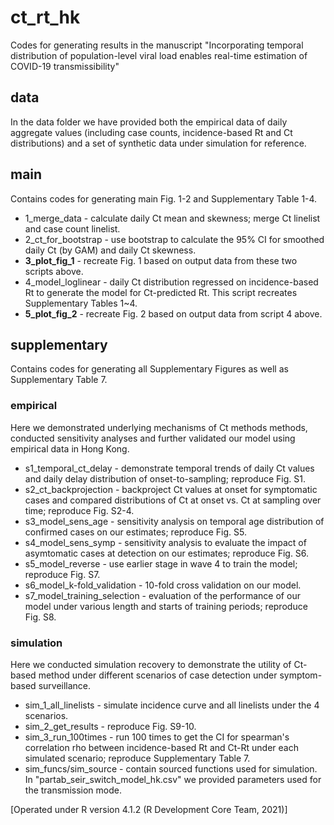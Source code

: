# ct_rt_hk
 
Codes for generating results in the manuscript "Incorporating temporal distribution of population-level viral load enables real-time estimation of COVID-19 transmissibility"

## data
In the data folder we have provided both the empirical data of daily aggregate values (including case counts, incidence-based Rt and Ct distributions) and a set of synthetic data under simulation for reference. 

## main
Contains codes for generating main Fig. 1-2 and Supplementary Table 1-4.

* 1_merge_data - calculate daily Ct mean and skewness; merge Ct linelist and case count linelist. 
* 2_ct_for_bootstrap - use bootstrap to calculate the 95% CI for smoothed daily Ct (by GAM) and daily Ct skewness. 
* **3_plot_fig_1** - recreate Fig. 1 based on output data from these two scripts above. 
* 4_model_loglinear - daily Ct distribution regressed on incidence-based Rt to generate the model for Ct-predicted Rt. This script recreates Supplementary Tables 1~4. 
* **5_plot_fig_2** - recreate Fig. 2 based on output data from script 4 above. 

## supplementary
Contains codes for generating all Supplementary Figures as well as Supplementary Table 7.

### empirical
Here we demonstrated underlying mechanisms of Ct methods methods, conducted sensitivity analyses and further validated our model using empirical data in Hong Kong.
* s1_temporal_ct_delay - demonstrate temporal trends of daily Ct values and daily delay distribution of onset-to-sampling; reproduce Fig. S1.
* s2_ct_backprojection - backproject Ct values at onset for symptomatic cases and compared distributions of Ct at onset vs. Ct at sampling over time; reproduce Fig. S2-4.
* s3_model_sens_age - sensitivity analysis on temporal age distribution of confirmed cases on our estimates; reproduce Fig. S5.
* s4_model_sens_symp - sensitivity analysis to evaluate the impact of asymtomatic cases at detection on our estimates; reproduce Fig. S6.
* s5_model_reverse - use earlier stage in wave 4 to train the model; reproduce Fig. S7.
* s6_model_k-fold_validation - 10-fold cross validation on our model.
* s7_model_training_selection - evaluation of the performance of our model under various length and starts of training periods; reproduce Fig. S8.

### simulation
Here we conducted simulation recovery to demonstrate the utility of Ct-based method under different scenarios of case detection under symptom-based surveillance.
* sim_1_all_linelists - simulate incidence curve and all linelists under the 4 scenarios.
* sim_2_get_results - reproduce Fig. S9-10.
* sim_3_run_100times - run 100 times to get the CI for spearman's correlation rho between incidence-based Rt and Ct-Rt under each simulated scenario; reproduce Supplementary Table 7.
* sim_funcs/sim_source - contain sourced functions used for simulation.   
In "partab_seir_switch_model_hk.csv" we provided parameters used for the transmission mode.

[Operated under R version 4.1.2 (R Development Core Team, 2021)]
